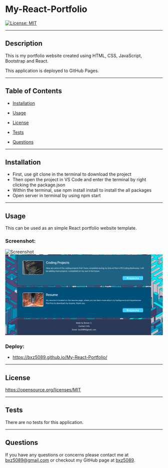 # My-React-Portfolio

[![License: MIT](https://img.shields.io/badge/License-MIT-yellow.svg)](https://opensource.org/licenses/MIT)

---

## Description

This is my portfolio website created using HTML, CSS, JavaScript, Bootstrap and React.

This application is deployed to GitHub Pages.

---

## Table of Contents

- [Installation](##Installation)

- [Usage](##Usage)

- [License](##License)

- [Tests](##Tests)

- [Questions](##Questions)

---

## Installation

- First, use git clone in the terminal to download the project
- Then open the project in VS Code and enter the terminal by right clicking the package.json
- Within the terminal, use npm install install to install the all packages
- Open server in terminal by using npm start

---

## Usage

This can be used as an simple React portfolio website template. 

### Screenshot:

![Screenshot](portfolio/src/assets/images/ScreenShot1.png)
![Screenshot](portfolio/src/assets/images/ScreenShot2.png)

### Deploy:

- https://bxz5089.github.io/My-React-Portfolio/

---

## License

https://opensource.org/licenses/MIT

---

## Tests

There are no tests for this application.

---

## Questions

If you have any questions or concerns please contact me at bxz5089@gmail.com or checkout my GitHub page at [bxz5089](https://github.com/bxz5089/).
